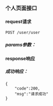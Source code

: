 ### 个人页面接口

#### request请求
    POST /user/user
##### params参数：


#### response响应
##### 成功响应：
    {
        "code":200,
        "msg":"请求成功"
    }